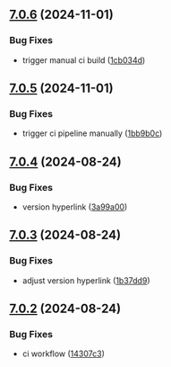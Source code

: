 ## [7.0.6](https://github.com/l4rm4nd/firezone/compare/v7.0.5...v7.0.6) (2024-11-01)


### Bug Fixes

* trigger manual ci build ([1cb034d](https://github.com/l4rm4nd/firezone/commit/1cb034dd6edc058c922316c35160fea616658aa5))

## [7.0.5](https://github.com/l4rm4nd/firezone/compare/v7.0.4...v7.0.5) (2024-11-01)


### Bug Fixes

* trigger ci pipeline manually ([1bb9b0c](https://github.com/l4rm4nd/firezone/commit/1bb9b0c1e3459fc313e9754312542d5cd5ae3f6a))

## [7.0.4](https://github.com/l4rm4nd/firezone/compare/v7.0.3...v7.0.4) (2024-08-24)


### Bug Fixes

* version hyperlink ([3a99a00](https://github.com/l4rm4nd/firezone/commit/3a99a00a62ad550048bc4dc79e1177781e55f413))

## [7.0.3](https://github.com/l4rm4nd/firezone/compare/v7.0.2...v7.0.3) (2024-08-24)


### Bug Fixes

* adjust version hyperlink ([1b37dd9](https://github.com/l4rm4nd/firezone/commit/1b37dd94cf863e747069ff3fd766c4f72d74533c))

## [7.0.2](https://github.com/l4rm4nd/firezone/compare/v7.0.1...v7.0.2) (2024-08-24)


### Bug Fixes

* ci workflow ([14307c3](https://github.com/l4rm4nd/firezone/commit/14307c3e9eeb0a044bae460491d9290e5ec7001f))

